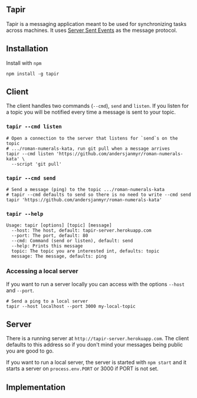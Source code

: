 ## Tapir

Tapir is a messaging application meant to be used for synchronizing tasks
across machines. It uses [Server Sent Events](https://developer.mozilla.org/en-US/docs/Server-sent_events/Using_server-sent_events) as the message protocol.

## Installation

Install with `npm`
```
npm install -g tapir
```

## Client

The client handles two commands (`--cmd`), `send` and `listen`. If you listen
for a topic you will be notified every time a message is sent to your topic.

### `tapir --cmd listen`

```
# Open a connection to the server that listens for `send`s on the topic
# .../roman-numerals-kata, run git pull when a message arrives
tapir --cmd listen 'https://github.com/andersjanmyr/roman-numerals-kata' \
  --script 'git pull'
```

### `tapir --cmd send`

```
# Send a message (ping) to the topic .../roman-numerals-kata
# tapir --cmd defaults to send so there is no need to write --cmd send
tapir 'https://github.com/andersjanmyr/roman-numerals-kata'
```

### `tapir --help`

```
Usage: tapir [options] [topic] [message]
  --host: The host, default: tapir-server.herokuapp.com
  --port: The port, default: 80
  --cmd: Command (send or listen), default: send
  --help: Prints this message
  topic: The topic you are interested int, defaults: topic
  message: The message, defaults: ping
```

### Accessing a local server

If you want to run a server locally you can access with the options `--host`
and `--port`.

```
# Send a ping to a local server
tapir --host localhost --port 3000 my-local-topic
```


## Server

There is a running server at `http://tapir-server.herokuapp.com`. The client
defaults to this address so if you don't mind your messages being public you
are good to go.

If you want to run a local server,  the server is started with `npm start` and
it starts a server on `process.env.PORT` or 3000 if PORT is not set.


## Implementation
